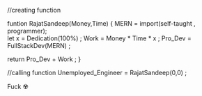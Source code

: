 //creating function 

funtion RajatSandeep(Money,Time)
{
  MERN = import(self-taught , programmer);  
  let x = Dedication(100%) ;
  Work = Money * Time * x ;
  Pro_Dev = FullStackDev(MERN) ;
  
  return Pro_Dev + Work ; 
}

//calling function
Unemployed_Engineer = RajatSandeep(0,0) ;

Fuck ☢️


<!---
Rajatsandeep/Rajatsandeep is a ✨ special ✨ repository because its `README.md` (this file) appears on your GitHub profile.
You can click the Preview link to take a look at your changes.
--->
